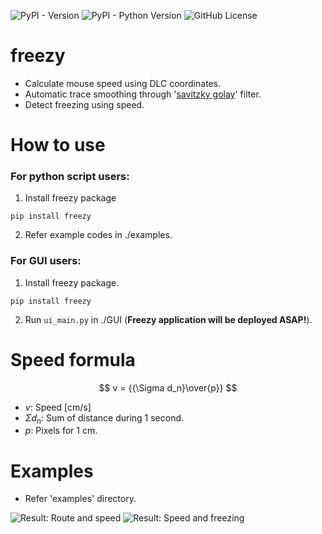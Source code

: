 ![PyPI - Version](https://img.shields.io/pypi/v/freezy?link=https%3A%2F%2Fpypi.org%2Fproject%2Ffreezy%2F)
![PyPI - Python Version](https://img.shields.io/pypi/pyversions/freezy)
![GitHub License](https://img.shields.io/github/license/minsmis/freezy)

# freezy

- Calculate mouse speed using DLC coordinates.
- Automatic trace smoothing through '[savitzky golay](https://en.wikipedia.org/wiki/Savitzky%E2%80%93Golay_filter)'
  filter.
- Detect freezing using speed.

# How to use

### For python script users: 
1. Install freezy package
```
pip install freezy
```
2. Refer example codes in ./examples.

### For GUI users:
1. Install freezy package.
```
pip install freezy
```
2. Run ```ui_main.py``` in ./GUI (**Freezy application will be deployed ASAP!**).

# Speed formula

$$ v = {{\Sigma d_n}\over{p}} $$

- $v$: Speed [cm/s]
- ${\Sigma d_n}$: Sum of distance during 1 second.
- $p$: Pixels for 1 cm.

# Examples

- Refer 'examples' directory.

![Result: Route and speed](./examples/result_route_and_speed.png)
![Result: Speed and freezing](./examples/result_speed_and_freezing.png)
